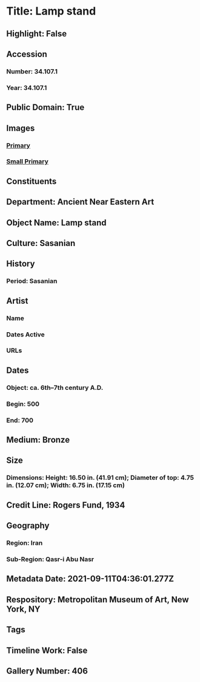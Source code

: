 # Title: Lamp stand
## Highlight: False
## Accession
### Number: 34.107.1
### Year: 34.107.1
## Public Domain: True
## Images
### [Primary](https://images.metmuseum.org/CRDImages/an/original/hb34_107_1.jpg)
### [Small Primary](https://images.metmuseum.org/CRDImages/an/web-large/hb34_107_1.jpg)
## Constituents
## Department: Ancient Near Eastern Art
## Object Name: Lamp stand
## Culture: Sasanian
## History
### Period: Sasanian
## Artist
### Name
### Dates Active
### URLs
## Dates
### Object: ca. 6th–7th century A.D.
### Begin: 500
### End: 700
## Medium: Bronze
## Size
### Dimensions: Height: 16.50 in. (41.91 cm); Diameter of top: 4.75 in. (12.07 cm); Width: 6.75 in. (17.15 cm)
## Credit Line: Rogers Fund, 1934
## Geography
### Region: Iran
### Sub-Region: Qasr-i Abu Nasr
## Metadata Date: 2021-09-11T04:36:01.277Z
## Respository: Metropolitan Museum of Art, New York, NY
## Tags
## Timeline Work: False
## Gallery Number: 406